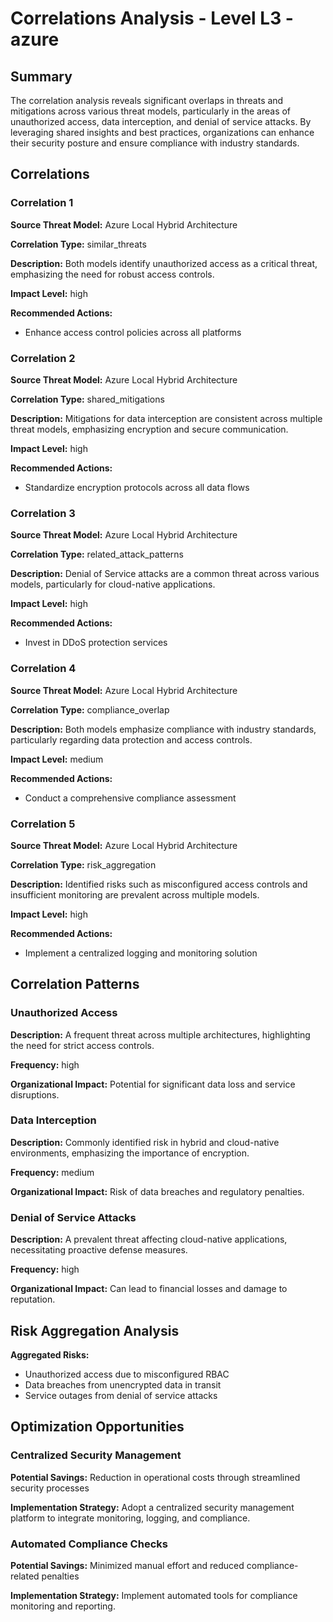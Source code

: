# Correlations Analysis - Level L3 - azure

## Summary

The correlation analysis reveals significant overlaps in threats and mitigations across various threat models, particularly in the areas of unauthorized access, data interception, and denial of service attacks. By leveraging shared insights and best practices, organizations can enhance their security posture and ensure compliance with industry standards.

## Correlations

### Correlation 1

**Source Threat Model:** Azure Local Hybrid Architecture

**Correlation Type:** similar_threats

**Description:** Both models identify unauthorized access as a critical threat, emphasizing the need for robust access controls.

**Impact Level:** high

**Recommended Actions:**
- Enhance access control policies across all platforms

### Correlation 2

**Source Threat Model:** Azure Local Hybrid Architecture

**Correlation Type:** shared_mitigations

**Description:** Mitigations for data interception are consistent across multiple threat models, emphasizing encryption and secure communication.

**Impact Level:** high

**Recommended Actions:**
- Standardize encryption protocols across all data flows

### Correlation 3

**Source Threat Model:** Azure Local Hybrid Architecture

**Correlation Type:** related_attack_patterns

**Description:** Denial of Service attacks are a common threat across various models, particularly for cloud-native applications.

**Impact Level:** high

**Recommended Actions:**
- Invest in DDoS protection services

### Correlation 4

**Source Threat Model:** Azure Local Hybrid Architecture

**Correlation Type:** compliance_overlap

**Description:** Both models emphasize compliance with industry standards, particularly regarding data protection and access controls.

**Impact Level:** medium

**Recommended Actions:**
- Conduct a comprehensive compliance assessment

### Correlation 5

**Source Threat Model:** Azure Local Hybrid Architecture

**Correlation Type:** risk_aggregation

**Description:** Identified risks such as misconfigured access controls and insufficient monitoring are prevalent across multiple models.

**Impact Level:** high

**Recommended Actions:**
- Implement a centralized logging and monitoring solution

## Correlation Patterns

### Unauthorized Access

**Description:** A frequent threat across multiple architectures, highlighting the need for strict access controls.

**Frequency:** high

**Organizational Impact:** Potential for significant data loss and service disruptions.

### Data Interception

**Description:** Commonly identified risk in hybrid and cloud-native environments, emphasizing the importance of encryption.

**Frequency:** medium

**Organizational Impact:** Risk of data breaches and regulatory penalties.

### Denial of Service Attacks

**Description:** A prevalent threat affecting cloud-native applications, necessitating proactive defense measures.

**Frequency:** high

**Organizational Impact:** Can lead to financial losses and damage to reputation.

## Risk Aggregation Analysis

**Aggregated Risks:**
- Unauthorized access due to misconfigured RBAC
- Data breaches from unencrypted data in transit
- Service outages from denial of service attacks

## Optimization Opportunities

### Centralized Security Management

**Potential Savings:** Reduction in operational costs through streamlined security processes

**Implementation Strategy:** Adopt a centralized security management platform to integrate monitoring, logging, and compliance.

### Automated Compliance Checks

**Potential Savings:** Minimized manual effort and reduced compliance-related penalties

**Implementation Strategy:** Implement automated tools for compliance monitoring and reporting.

